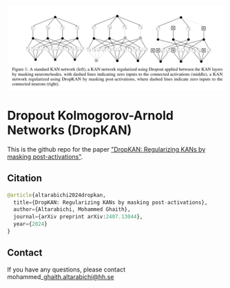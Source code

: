 <img width="600" alt="dropkan_explained" src="https://github.com/Ghaith81/dropkan/blob/master/DropKAN_explained.JPG">


# Dropout Kolmogorov-Arnold Networks (DropKAN) 

This is the github repo for the paper ["DropKAN: Regularizing KANs by masking post-activations"](https://arxiv.org/abs/2407.13044). 
## Citation
```python
@article{altarabichi2024dropkan,
  title={DropKAN: Regularizing KANs by masking post-activations},
  author={Altarabichi, Mohammed Ghaith},
  journal={arXiv preprint arXiv:2407.13044},
  year={2024}
}
```

## Contact
If you have any questions, please contact  mohammed\_ghaith.altarabichi@hh.se

